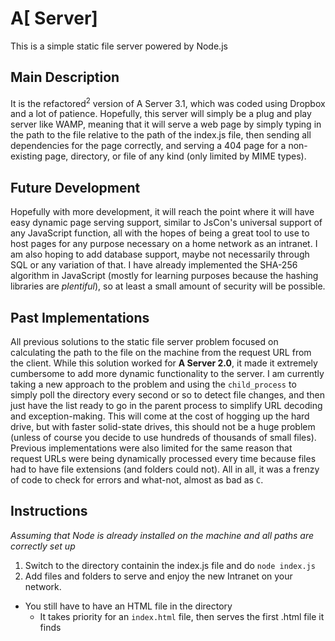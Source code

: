 # A[ Server]
This is a simple static file server powered by Node.js

## Main Description
It is the refactored<sup>2</sup> version of A Server 3.1, which was coded using Dropbox
and a lot of patience. Hopefully, this server will simply be a plug and play
server like WAMP, meaning that it will serve a web page by simply typing in
the path to the file relative to the path of the index.js file, then sending
all dependencies for the page correctly, and serving a 404 page for a non-
existing page, directory, or file of any kind (only limited by MIME types). 

## Future Development
Hopefully with more development, it will reach the point where it will have
easy dynamic page serving support, similar to JsCon's universal support of any
JavaScript function, all with the hopes of being a great tool to use to host
pages for any purpose necessary on a home network as an intranet. I am also 
hoping to add database support, maybe not necessarily through SQL or any variation
of that. I have already implemented the SHA-256 algorithm in JavaScript (mostly
for learning purposes because the hashing libraries are *plentiful*), so
at least a small amount of security will be possible.

## Past Implementations
All previous solutions to the static file server problem focused on calculating
the path to the file on the machine from the request URL from the client. While
this solution worked for **A Server 2.0**, it made it extremely cumbersome to
add more dynamic functionality to the server. I am currently taking a new approach
to the problem and using the `child_process` to simply poll the directory every
second or so to detect file changes, and then just have the list ready to go
in the parent process to simplify URL decoding and exception-making. This will
come at the cost of hogging up the hard drive, but with faster solid-state drives,
this should not be a huge problem (unless of course you decide to use hundreds of
thousands of small files). Previous implementations were also limited for the
same reason that request URLs were being dynamically processed every time because
files had to have file extensions (and folders could not). All in all, it was a
frenzy of code to check for errors and what-not, almost as bad as `C`.

## Instructions
*Assuming that Node is already installed on the machine and all paths are correctly
set up*

1. Switch to the directory containin the index.js file and do `node index.js`
2. Add files and folders to serve and enjoy the new Intranet on your network.
  * You still have to have an HTML file in the directory
    * It takes priority for an `index.html` file, then serves the first .html file it finds